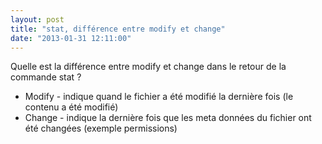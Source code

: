 ```yaml
---
layout: post
title: "stat, différence entre modify et change"
date: "2013-01-31 12:11:00"
---
```

Quelle est la différence entre modify et change dans le retour de la commande stat ?

<script src="http://pastebin.com/embed_js.php?i=g5JQLfgr"></script>



- Modify - indique quand le fichier a été modifié la dernière fois (le contenu a été modifié)
- Change - indique la dernière fois que les meta données du fichier ont été changées (exemple permissions)



